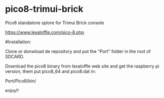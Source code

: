 # pico8-trimui-brick
Pico8 standalone splore for Trimui Brick console

https://www.lexaloffle.com/pico-8.php

#Installation:

Clone or donwload de repository and put the "Port" folder in the root of SDCARD.

Download the pico8 binary from lexaloffle web site and get the raspberry pi version, them put pico8_64 and pico8.dat in:

Port/Pico8/bin/

enjoy!!